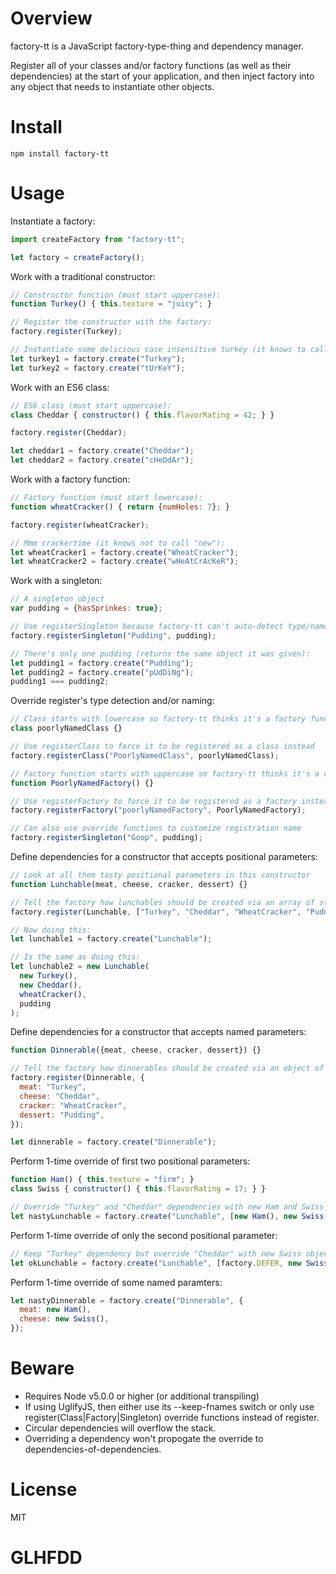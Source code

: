 # Overview

factory-tt is a JavaScript factory-type-thing and dependency manager.

Register all of your classes and/or factory functions (as well as their dependencies) at the start of your application, and then inject factory into any object that needs to instantiate other objects.

# Install

```
npm install factory-tt
```

# Usage

Instantiate a factory:

```js
import createFactory from "factory-tt";

let factory = createFactory();
```

Work with a traditional constructor:

```js
// Constructor function (must start uppercase):
function Turkey() { this.texture = "juicy"; }

// Register the constructor with the factory:
factory.register(Turkey);

// Instantiate some delicious case insensitive turkey (it knows to call "new"):
let turkey1 = factory.create("Turkey");
let turkey2 = factory.create("tUrKeY");
```

Work with an ES6 class:

```js
// ES6 class (must start uppercase):
class Cheddar { constructor() { this.flavorRating = 42; } }

factory.register(Cheddar);

let cheddar1 = factory.create("Cheddar");
let cheddar2 = factory.create("cHeDdAr");
```

Work with a factory function:

```js
// Factory function (must start lowercase):
function wheatCracker() { return {numHoles: 7}; }

factory.register(wheatCracker);

// Mmm crackertime (it knows not to call "new"):
let wheatCracker1 = factory.create("WheatCracker");
let wheatCracker2 = factory.create("wHeAtCrAcKeR");
```

Work with a singleton:

```js
// A singleton object
var pudding = {hasSprinkes: true};

// Use registerSingleton because factory-tt can't auto-detect type/name
factory.registerSingleton("Pudding", pudding);

// There's only one pudding (returns the same object it was given):
let pudding1 = factory.create("Pudding");
let pudding2 = factory.create("pUdDiNg");
pudding1 === pudding2;
```

Override register's type detection and/or naming:

```js
// Class starts with lowercase so factory-tt thinks it's a factory function
class poorlyNamedClass {}

// Use registerClass to force it to be registered as a class instead
factory.registerClass("PoorlyNamedClass", poorlyNamedClass);

// Factory function starts with uppercase so factory-tt thinks it's a class
function PoorlyNamedFactory() {}

// Use registerFactory to force it to be registered as a factory instead
factory.registerFactory("poorlyNamedFactory", PoorlyNamedFactory);

// Can also use override functions to customize registration name
factory.registerSingleton("Goop", pudding);
```

Define dependencies for a constructor that accepts positional parameters:

```js
// Look at all them tasty positional parameters in this constructor
function Lunchable(meat, cheese, cracker, dessert) {}

// Tell the factory how lunchables should be created via an array of strings
factory.register(Lunchable, ["Turkey", "Cheddar", "WheatCracker", "Pudding"]);

// Now doing this:
let lunchable1 = factory.create("Lunchable");

// Is the same as doing this:
let lunchable2 = new Lunchable(
  new Turkey(),
  new Cheddar(),
  wheatCracker(),
  pudding
);
```

Define dependencies for a constructor that accepts named parameters:

```js
function Dinnerable({meat, cheese, cracker, dessert}) {}

// Tell the factory how dinnerables should be created via an object of strings
factory.register(Dinnerable, {
  meat: "Turkey",
  cheese: "Cheddar",
  cracker: "WheatCracker",
  dessert: "Pudding",
});

let dinnerable = factory.create("Dinnerable");
```

Perform 1-time override of first two positional parameters:

```js
function Ham() { this.texture = "firm"; }
class Swiss { constructor() { this.flavorRating = 17; } }

// Override "Turkey" and "Cheddar" dependencies with new Ham and Swiss objects
let nastyLunchable = factory.create("Lunchable", [new Ham(), new Swiss()]);
```

Perform 1-time override of only the second positional parameter:

```js
// Keep "Turkey" dependency but override "Cheddar" with new Swiss object
let okLunchable = factory.create("Lunchable", [factory.DEFER, new Swiss()]);
```

Perform 1-time override of some named paramters:

```js
let nastyDinnerable = factory.create("Dinnerable", {
  meat: new Ham(), 
  cheese: new Swiss(),
});
```

# Beware

* Requires Node v5.0.0 or higher (or additional transpiling)
* If using UglifyJS, then either use its --keep-fnames switch or only use register(Class|Factory|Singleton) override functions instead of register.
* Circular dependencies will overflow the stack.
* Overriding a dependency won't propogate the override to dependencies-of-dependencies.

# License

MIT

# GLHFDD
